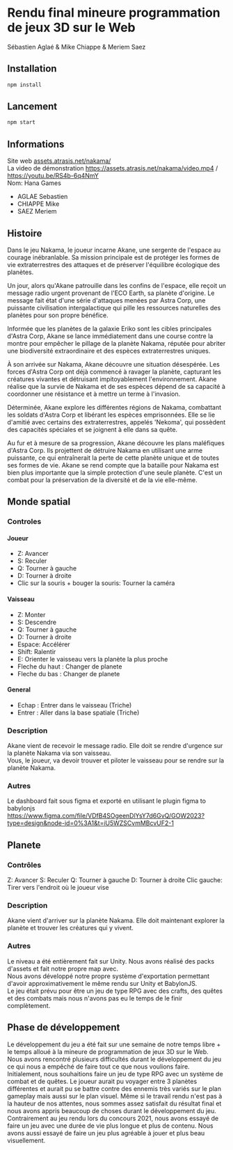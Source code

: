 # Rendu final mineure programmation de jeux 3D sur le Web
Sébastien Aglaé & Mike Chiappe & Meriem Saez

## Installation
```bash
npm install
```

## Lancement
```bash
npm start
```

## Informations
Site web
[assets.atrasis.net/nakama/](https://assets.atrasis.net/nakama/index.html)  
La video de démonstration
https://assets.atrasis.net/nakama/video.mp4 / https://youtu.be/RS4b-6q4NmY  
Nom: Hana Games
- AGLAE Sebastien
- CHIAPPE Mike
- SAEZ Meriem

## Histoire

Dans le jeu Nakama, le joueur incarne Akane, une sergente de l'espace au courage inébranlable. Sa mission principale est de protéger les formes de vie extraterrestres des attaques et de préserver l'équilibre écologique des planètes.

Un jour, alors qu'Akane patrouille dans les confins de l'espace, elle reçoit un message radio urgent provenant de l'ECO Earth, sa planète d'origine. Le message fait état d'une série d'attaques menées par Astra Corp, une puissante civilisation intergalactique qui pille les ressources naturelles des planètes pour son propre bénéfice.

Informée que les planètes de la galaxie Eriko sont les cibles principales d'Astra Corp, Akane se lance immédiatement dans une course contre la montre pour empêcher le pillage de la planète Nakama, réputée pour abriter une biodiversité extraordinaire et des espèces extraterrestres uniques.

À son arrivée sur Nakama, Akane découvre une situation désespérée. Les forces d'Astra Corp ont déjà commencé à ravager la planète, capturant les créatures vivantes et détruisant impitoyablement l'environnement. Akane réalise que la survie de Nakama et de ses espèces dépend de sa capacité à coordonner une résistance et à mettre un terme à l'invasion.

Déterminée, Akane explore les différentes régions de Nakama, combattant les soldats d'Astra Corp et libérant les espèces emprisonnées. Elle se lie d'amitié avec certains des extraterrestres, appelés 'Nekoma', qui possèdent des capacités spéciales et se joignent à elle dans sa quête.

Au fur et à mesure de sa progression, Akane découvre les plans maléfiques d'Astra Corp. Ils projettent de détruire Nakama en utilisant une arme puissante, ce qui entraînerait la perte de cette planète unique et de toutes ses formes de vie. Akane se rend compte que la bataille pour Nakama est bien plus importante que la simple protection d'une seule planète. C'est un combat pour la préservation de la diversité et de la vie elle-même.

## Monde spatial
### Controles
#### Joueur
- Z: Avancer
- S: Reculer
- Q: Tourner à gauche
- D: Tourner à droite
- Clic sur la souris + bouger la souris: Tourner la caméra
#### Vaisseau
- Z: Monter
- S: Descendre
- Q: Tourner à gauche
- D: Tourner à droite
- Espace: Accélérer
- Shift: Ralentir
- E: Orienter le vaisseau vers la planète la plus proche
- Fleche du haut : Changer de planete
- Fleche du bas : Changer de planete
#### General
- Echap : Entrer dans le vaisseau (Triche)
- Entrer : Aller dans la base spatiale (Triche)

### Description
Akane vient de recevoir le message radio. Elle doit se rendre d'urgence sur la planète Nakama via son vaisseau.  
Vous, le joueur, va devoir trouver et piloter le vaisseau pour se rendre sur la planète Nakama.

### Autres
Le dashboard fait sous figma et exporté en utilisant le plugin figma to babylonjs
https://www.figma.com/file/VDfB4SOgeenDlYsY7d6GvQ/GOW2023?type=design&node-id=0%3A1&t=iU5WZSCvmMBcvUF2-1

## Planete
### Contrôles
Z: Avancer
S: Reculer
Q: Tourner à gauche
D: Tourner à droite
Clic gauche: Tirer vers l'endroit où le joueur vise

### Description
Akane vient d'arriver sur la planète Nakama. Elle doit maintenant explorer la planète et trouver les créatures qui y vivent.

### Autres
Le niveau a été entièrement fait sur Unity. Nous avons réalisé des packs d'assets et fait notre propre map avec.  
Nous avons développé notre propre système d'exportation permettant d'avoir approximativement le même rendu sur Unity et BabylonJS.  
Le jeu était prévu pour être un jeu de type RPG avec des crafts, des quêtes et des combats mais nous n'avons pas eu le temps de le finir complètement.

## Phase de développement
Le développement du jeu a été fait sur une semaine de notre temps libre + le temps alloué à la mineure de programmation de jeux 3D sur le Web.  
Nous avons rencontré plusieurs difficultés durant le développement du jeu ce qui nous a empêché de faire tout ce que nous voulions faire.  
Initialement, nous souhaitions faire un jeu de type RPG avec un système de combat et de quêtes. Le joueur aurait pu voyager entre 3 planètes différentes et aurait pu se battre contre des ennemis très variés sur le plan gameplay mais aussi sur le plan visuel. Même si le travail rendu n'est pas à la hauteur de nos attentes, nous sommes assez satisfait du résultat final et nous avons appris beaucoup de choses durant le développement du jeu.
Contrairement au jeu rendu lors du concours 2021, nous avons essayé de faire un jeu avec une durée de vie plus longue et plus de contenu. Nous avons aussi essayé de faire un jeu plus agréable à jouer et plus beau visuellement.

